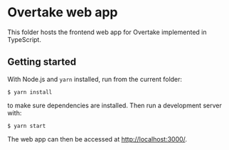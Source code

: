 # Overtake web app

This folder hosts the frontend web app for Overtake implemented in TypeScript.

## Getting started

With Node.js and `yarn` installed, run from the current folder:

```console
$ yarn install
```

to make sure dependencies are installed. Then run a development server with:

```console
$ yarn start
```

The web app can then be accessed at [http://localhost:3000/](http://localhost:3000/).
